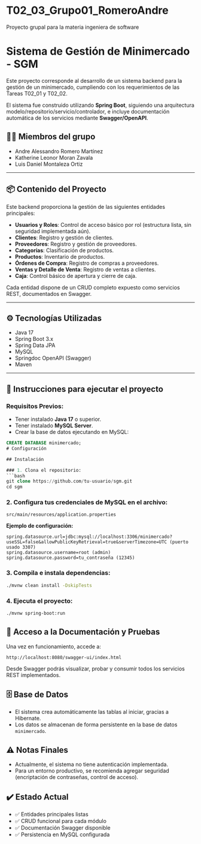 # T02_03_Grupo01_RomeroAndre
Proyecto grupal para la materia ingeniera de software
# Sistema de Gestión de Minimercado - SGM

Este proyecto corresponde al desarrollo de un sistema backend para la gestión de un minimercado, cumpliendo con los requerimientos de las Tareas T02_01 y T02_02.

El sistema fue construido utilizando **Spring Boot**, siguiendo una arquitectura modelo/repositorio/servicio/controlador, e incluye documentación automática de los servicios mediante **Swagger/OpenAPI**.

## 🧑‍💻 Miembros del grupo

- Andre Alessandro Romero Martínez  
- Katherine Leonor Moran Zavala  
- Luis Daniel Montaleza Ortiz  

---

## 📦 Contenido del Proyecto

Este backend proporciona la gestión de las siguientes entidades principales:

- **Usuarios y Roles**: Control de acceso básico por rol (estructura lista, sin seguridad implementada aún).
- **Clientes**: Registro y gestión de clientes.
- **Proveedores**: Registro y gestión de proveedores.
- **Categorías**: Clasificación de productos.
- **Productos**: Inventario de productos.
- **Órdenes de Compra**: Registro de compras a proveedores.
- **Ventas y Detalle de Venta**: Registro de ventas a clientes.
- **Caja**: Control básico de apertura y cierre de caja.

Cada entidad dispone de un CRUD completo expuesto como servicios REST, documentados en Swagger.

---

## ⚙️ Tecnologías Utilizadas

- Java 17  
- Spring Boot 3.x  
- Spring Data JPA  
- MySQL  
- Springdoc OpenAPI (Swagger)  
- Maven  

---

## 🚀 Instrucciones para ejecutar el proyecto

### Requisitos Previos:

- Tener instalado **Java 17** o superior.  
- Tener instalado **MySQL Server**.  
- Crear la base de datos ejecutando en MySQL:

```sql
CREATE DATABASE minimercado;
# Configuración

## Instalación

### 1. Clona el repositorio:
```bash
git clone https://github.com/tu-usuario/sgm.git
cd sgm
```

### 2. Configura tus credenciales de MySQL en el archivo:
```
src/main/resources/application.properties
```

**Ejemplo de configuración:**
```properties
spring.datasource.url=jdbc:mysql://localhost:3306/minimercado?useSSL=false&allowPublicKeyRetrieval=true&serverTimezone=UTC (puerto usado 3307)
spring.datasource.username=root (admin)
spring.datasource.password=tu_contraseña (12345)
```

### 3. Compila e instala dependencias:
```bash
./mvnw clean install -DskipTests
```

### 4. Ejecuta el proyecto:
```bash
./mvnw spring-boot:run
```

## 🧩 Acceso a la Documentación y Pruebas

Una vez en funcionamiento, accede a:
```
http://localhost:8080/swagger-ui/index.html
```

Desde Swagger podrás visualizar, probar y consumir todos los servicios REST implementados.

## 🗄️ Base de Datos

- El sistema crea automáticamente las tablas al iniciar, gracias a Hibernate.
- Los datos se almacenan de forma persistente en la base de datos `minimercado`.

## ⚠️ Notas Finales

- Actualmente, el sistema no tiene autenticación implementada.
- Para un entorno productivo, se recomienda agregar seguridad (encriptación de contraseñas, control de acceso).

## ✔️ Estado Actual

- ✅ Entidades principales listas
- ✅ CRUD funcional para cada módulo
- ✅ Documentación Swagger disponible
- ✅ Persistencia en MySQL configurada
